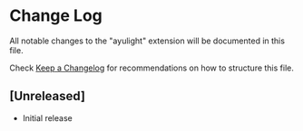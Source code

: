 # Change Log
All notable changes to the "ayulight" extension will be documented in this file.

Check [Keep a Changelog](http://keepachangelog.com/) for recommendations on how to structure this file.

## [Unreleased]
- Initial release
